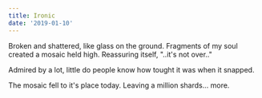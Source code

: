 ```yaml
---
title: Ironic
date: '2019-01-10'
---
```


Broken and shattered,
like glass on the ground.
Fragments of my soul created
a mosaic held high.
Reassuring itself,
"..it's not over.."

Admired by a lot,
little do people know
how tought it was
when it snapped.

The mosaic fell
to it's place today.
Leaving a million shards...
more.

